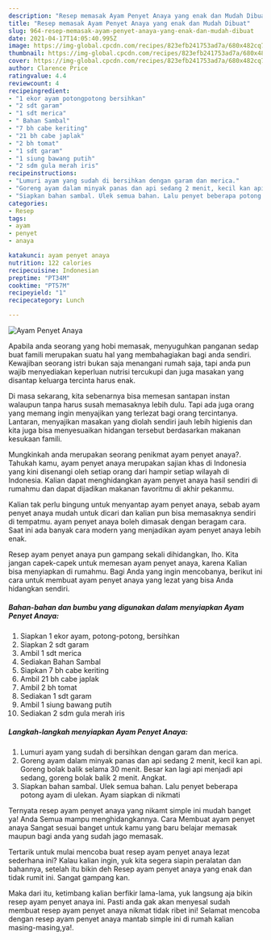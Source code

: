 ```yaml
---
description: "Resep memasak Ayam Penyet Anaya yang enak dan Mudah Dibuat"
title: "Resep memasak Ayam Penyet Anaya yang enak dan Mudah Dibuat"
slug: 964-resep-memasak-ayam-penyet-anaya-yang-enak-dan-mudah-dibuat
date: 2021-04-17T14:05:40.995Z
image: https://img-global.cpcdn.com/recipes/823efb241753ad7a/680x482cq70/ayam-penyet-anaya-foto-resep-utama.jpg
thumbnail: https://img-global.cpcdn.com/recipes/823efb241753ad7a/680x482cq70/ayam-penyet-anaya-foto-resep-utama.jpg
cover: https://img-global.cpcdn.com/recipes/823efb241753ad7a/680x482cq70/ayam-penyet-anaya-foto-resep-utama.jpg
author: Clarence Price
ratingvalue: 4.4
reviewcount: 4
recipeingredient:
- "1 ekor ayam potongpotong bersihkan"
- "2 sdt garam"
- "1 sdt merica"
- " Bahan Sambal"
- "7 bh cabe keriting"
- "21 bh cabe japlak"
- "2 bh tomat"
- "1 sdt garam"
- "1 siung bawang putih"
- "2 sdm gula merah iris"
recipeinstructions:
- "Lumuri ayam yang sudah di bersihkan dengan garam dan merica."
- "Goreng ayam dalam minyak panas dan api sedang 2 menit, kecil kan api. Goreng bolak balik selama 30 menit. Besar kan lagi api menjadi api sedang, goreng bolak balik 2 menit. Angkat."
- "Siapkan bahan sambal. Ulek semua bahan. Lalu penyet beberapa potong ayam di ulekan. Ayam siapkan di nikmati"
categories:
- Resep
tags:
- ayam
- penyet
- anaya

katakunci: ayam penyet anaya 
nutrition: 122 calories
recipecuisine: Indonesian
preptime: "PT34M"
cooktime: "PT57M"
recipeyield: "1"
recipecategory: Lunch

---
```



![Ayam Penyet Anaya](https://img-global.cpcdn.com/recipes/823efb241753ad7a/680x482cq70/ayam-penyet-anaya-foto-resep-utama.jpg)

Apabila anda seorang yang hobi memasak, menyuguhkan panganan sedap buat famili merupakan suatu hal yang membahagiakan bagi anda sendiri. Kewajiban seorang istri bukan saja menangani rumah saja, tapi anda pun wajib menyediakan keperluan nutrisi tercukupi dan juga masakan yang disantap keluarga tercinta harus enak.

Di masa  sekarang, kita sebenarnya bisa memesan santapan instan walaupun tanpa harus susah memasaknya lebih dulu. Tapi ada juga orang yang memang ingin menyajikan yang terlezat bagi orang tercintanya. Lantaran, menyajikan masakan yang diolah sendiri jauh lebih higienis dan kita juga bisa menyesuaikan hidangan tersebut berdasarkan makanan kesukaan famili. 



Mungkinkah anda merupakan seorang penikmat ayam penyet anaya?. Tahukah kamu, ayam penyet anaya merupakan sajian khas di Indonesia yang kini disenangi oleh setiap orang dari hampir setiap wilayah di Indonesia. Kalian dapat menghidangkan ayam penyet anaya hasil sendiri di rumahmu dan dapat dijadikan makanan favoritmu di akhir pekanmu.

Kalian tak perlu bingung untuk menyantap ayam penyet anaya, sebab ayam penyet anaya mudah untuk dicari dan kalian pun bisa memasaknya sendiri di tempatmu. ayam penyet anaya boleh dimasak dengan beragam cara. Saat ini ada banyak cara modern yang menjadikan ayam penyet anaya lebih enak.

Resep ayam penyet anaya pun gampang sekali dihidangkan, lho. Kita jangan capek-capek untuk memesan ayam penyet anaya, karena Kalian bisa menyiapkan di rumahmu. Bagi Anda yang ingin mencobanya, berikut ini cara untuk membuat ayam penyet anaya yang lezat yang bisa Anda hidangkan sendiri.

<!--inarticleads1-->

##### Bahan-bahan dan bumbu yang digunakan dalam menyiapkan Ayam Penyet Anaya:

1. Siapkan 1 ekor ayam, potong-potong, bersihkan
1. Siapkan 2 sdt garam
1. Ambil 1 sdt merica
1. Sediakan  Bahan Sambal
1. Siapkan 7 bh cabe keriting
1. Ambil 21 bh cabe japlak
1. Ambil 2 bh tomat
1. Sediakan 1 sdt garam
1. Ambil 1 siung bawang putih
1. Sediakan 2 sdm gula merah iris




<!--inarticleads2-->

##### Langkah-langkah menyiapkan Ayam Penyet Anaya:

1. Lumuri ayam yang sudah di bersihkan dengan garam dan merica.
1. Goreng ayam dalam minyak panas dan api sedang 2 menit, kecil kan api. Goreng bolak balik selama 30 menit. Besar kan lagi api menjadi api sedang, goreng bolak balik 2 menit. Angkat.
1. Siapkan bahan sambal. Ulek semua bahan. Lalu penyet beberapa potong ayam di ulekan. Ayam siapkan di nikmati




Ternyata resep ayam penyet anaya yang nikamt simple ini mudah banget ya! Anda Semua mampu menghidangkannya. Cara Membuat ayam penyet anaya Sangat sesuai banget untuk kamu yang baru belajar memasak maupun bagi anda yang sudah jago memasak.

Tertarik untuk mulai mencoba buat resep ayam penyet anaya lezat sederhana ini? Kalau kalian ingin, yuk kita segera siapin peralatan dan bahannya, setelah itu bikin deh Resep ayam penyet anaya yang enak dan tidak rumit ini. Sangat gampang kan. 

Maka dari itu, ketimbang kalian berfikir lama-lama, yuk langsung aja bikin resep ayam penyet anaya ini. Pasti anda gak akan menyesal sudah membuat resep ayam penyet anaya nikmat tidak ribet ini! Selamat mencoba dengan resep ayam penyet anaya mantab simple ini di rumah kalian masing-masing,ya!.

